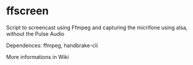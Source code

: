 # ffscreen
Script to screencast using Ffmpeg and capturing the micrifone using alsa, without the Pulse Audio


Dependences: ffmpeg, handbrake-cli

 More informations in Wiki
